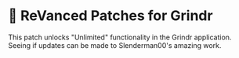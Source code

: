 # 🤙 ReVanced Patches for Grindr
This patch unlocks "Unlimited" functionality in the Grindr application. Seeing if updates can be made to Slenderman00's amazing work.
